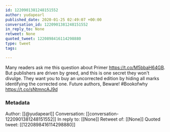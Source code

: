```yaml
---
id: 1220901381248151552
author: yudapearl
published_date: 2020-01-25 02:49:07 +00:00
conversation_id: 1220901381248151552
in_reply_to: None
retweet: None
quoted_tweet: 1220898416114298880
type: tweet
tags:

---
```


Many readers ask me this question about Primer https://t.co/M5bbaH64GB. But publishers are driven by greed, and this is one secret they won't divulge. They want you to buy an uncorrected edition by hiding all marks identifying the corrected one. Future authors, Beware! #Bookofwhy https://t.co/sNtmncAJ9d

### Metadata

Author: [[@yudapearl]]
Conversation: [[conversation-1220901381248151552]]
In reply to: [[None]]
Retweet of: [[None]]
Quoted tweet: [[1220898416114298880]]
